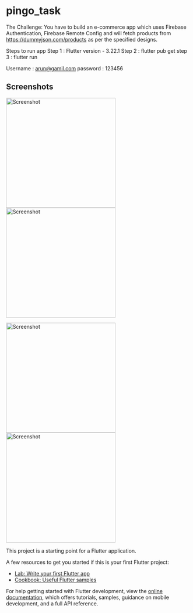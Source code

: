 # pingo_task

The Challenge:
You have to build an e-commerce app which uses Firebase Authentication,
Firebase Remote Config and will fetch products from
https://dummyjson.com/products as per the specified designs.

Steps to run app
Step 1 : Flutter version - 3.22.1 
Step 2 : flutter pub get 
step 3 : flutter run

Username : arun@gamil.com
password : 123456

## Screenshots

<p float="left">
  <img src="./screenshots/Screenshot 2024-08-13 at 1.18.09 PM.png" alt="Screenshot" width="300"/>
  <img src="./screenshots/Screenshot 2024-08-13 at 1.18.36 PM.png" alt="Screenshot" width="300"/>
</p>

<p float="left">
  <img src="./screenshots/Screenshot 2024-08-13 at 1.19.01 PM.png" alt="Screenshot" width="300"/>
  <img src="./screenshots/Screenshot 2024-08-13 at 1.19.15 PM.png" alt="Screenshot" width="300"/>
</p>



This project is a starting point for a Flutter application.

A few resources to get you started if this is your first Flutter project:

- [Lab: Write your first Flutter app](https://docs.flutter.dev/get-started/codelab)
- [Cookbook: Useful Flutter samples](https://docs.flutter.dev/cookbook)

For help getting started with Flutter development, view the
[online documentation](https://docs.flutter.dev/), which offers tutorials,
samples, guidance on mobile development, and a full API reference.
